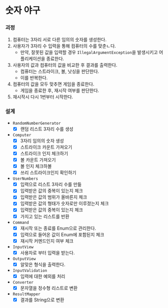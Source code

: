 # 숫자 야구

### 괴정

1. 컴퓨터는 3자리 서로 다른 임의의 숫자를 생성한다.
2. 사용자가 3자리 수 입력을 통해 컴퓨터의 수를 맞춘ㄴ다.
    - 만약, 잘못된 값을 입력할 경우 `IllegalArgumentException`을 발생시키고 어플리케이션을 종료한다.
3. 사용자의 값과 컴퓨터의 값을 비교한 후 결과를 출력한다.
    - 컴퓨터는 스트라이크, 볼, 낫싱을 판단한다.
    - 이를 반복한다.
4. 컴퓨터의 값을 모두 맞추면 게임을 종료한다.
    - 게임을 종료한 후, 재시작 여부를 판단한다.
5. 재시작시 다시 1번부터 시작한다.

### 설계

- `RandomNumberGenerator`
    - [x] 랜덤 리스트 3자리 수를 생성

- `Computer`
    - [x] 3자리 임의의 숫자 생성
    - [x] 스트라이크 카운트 가져오기
    - [x] 스트라이크 인지 체크하기
    - [x] 볼 카운트 가져오기
    - [x] 볼 인지 체크하볼
    - [x] 쓰리 스트라이크인지 확인하기

- `UserNumbers`
    - [x] 입력으로 리스트 3자리 수를 만듦
    - [x] 입력받은 값의 중복이 있는지 체크
    - [x] 입력받은 값의 범위가 올바른지 체크
    - [x] 입력받은 값의 형태가 숫자로만 이루졌는지 체크
    - [x] 입력받은 값의 중복이 있는지 체크
    - [x] 가지고 있는 리스트를 반환

- `Command`
    - [x] 재시작 또는 종료를 Enum으로 관리한다.
    - [x] 입력으로 들어온 값이 Enum에 포함된지 체크
    - [x] 재시작 커멘드인지 여부 체크

- `InputView`
    - [x] 사용자로 부터 입력을 받는다.

- `OutputView`
    - [x] 알맞은 형식을 출력한다.

- `InputValidation`
    - [x] 입력에 대한 예외를 처리

- `Converter`
    - [x] 문자열을 정수형 리스트로 변환

- `ResultMapper`
    - [x] 결과를 String으로 변환
